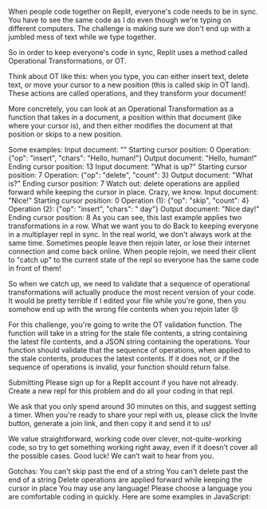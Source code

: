 When people code together on Replit, everyone's code needs to be in sync. You have to see the same code as I do even though we're typing on different computers. The challenge is making sure we don't end up with a jumbled mess of text while we type together.

So in order to keep everyone's code in sync, Replit uses a method called Operational Transformations, or OT.

Think about OT like this: when you type, you can either insert text, delete text, or move your cursor to a new position (this is called skip in OT land). These actions are called operations, and they transform your document!

More concretely, you can look at an Operational Transformation as a function that takes in a document, a position within that document (like where your cursor is), and then either modifies the document at that position or skips to a new position.

Some examples:
Input document: ""
Starting cursor position: 0
Operation: {"op": "insert", "chars": "Hello, human!"}
Output document: "Hello, human!"
Ending cursor position: 13
Input document: "What is up?"
Starting cursor position: 7
Operation: {"op": "delete", "count": 3}
Output document: "What is?"
Ending cursor position: 7
Watch out: delete operations are applied forward while keeping the cursor in place. Crazy, we know.
Input document: "Nice!"
Starting cursor position: 0
Operation (1): {"op": "skip", "count": 4}
Operation (2): {"op": "insert", "chars": " day"}
Output document: "Nice day!"
Ending cursor position: 8
As you can see, this last example applies two transformations in a row.
What we want you to do
Back to keeping everyone in a multiplayer repl in sync. In the real world, we don't always work at the same time. Sometimes people leave then rejoin later, or lose their internet connection and come back online. When people rejoin, we need their client to "catch up" to the current state of the repl so everyone has the same code in front of them!

So when we catch up, we need to validate that a sequence of operational transformations will actually produce the most recent version of your code. It would be pretty terrible if I edited your file while you're gone, then you somehow end up with the wrong file contents when you rejoin later 😢

For this challenge, you're going to write the OT validation function. The function will take in a string for the stale file contents, a string containing the latest file contents, and a JSON string containing the operations. Your function should validate that the sequence of operations, when applied to the stale contents, produces the latest contents. If it does not, or if the sequence of operations is invalid, your function should return false.

Submitting
Please sign up for a Replit account if you have not already. Create a new repl for this problem and do all your coding in that repl.

We ask that you only spend around 30 minutes on this, and suggest setting a timer. When you're ready to share your repl with us, please click the Invite button, generate a join link, and then copy it and send it to us!

We value straightforward, working code over clever, not-quite-working code, so try to get something working right away, even if it doesn’t cover all the possible cases. Good luck! We can’t wait to hear from you.

Gotchas:
You can't skip past the end of a string
You can't delete past the end of a string
Delete operations are applied forward while keeping the cursor in place
You may use any language! Please choose a language you are comfortable coding in quickly. Here are some examples in JavaScript:


